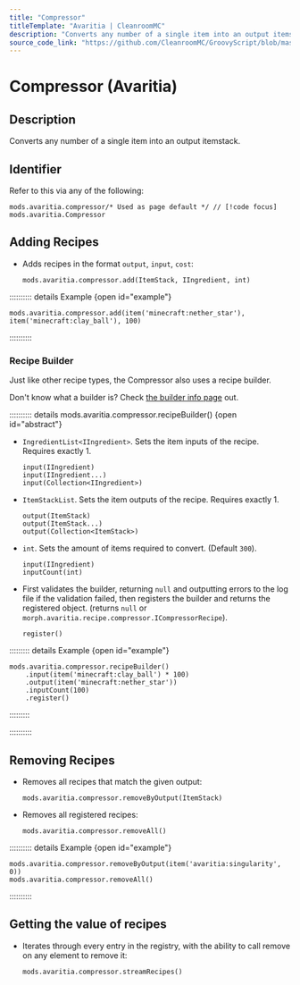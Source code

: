 ```yaml
---
title: "Compressor"
titleTemplate: "Avaritia | CleanroomMC"
description: "Converts any number of a single item into an output itemstack."
source_code_link: "https://github.com/CleanroomMC/GroovyScript/blob/master/src/main/java/com/cleanroommc/groovyscript/compat/mods/avaritia/Compressor.java"
---
```


# Compressor (Avaritia)

## Description

Converts any number of a single item into an output itemstack.

## Identifier

Refer to this via any of the following:

```groovy:no-line-numbers {1}
mods.avaritia.compressor/* Used as page default */ // [!code focus]
mods.avaritia.Compressor
```


## Adding Recipes

- Adds recipes in the format `output`, `input`, `cost`:

    ```groovy:no-line-numbers
    mods.avaritia.compressor.add(ItemStack, IIngredient, int)
    ```

:::::::::: details Example {open id="example"}
```groovy:no-line-numbers
mods.avaritia.compressor.add(item('minecraft:nether_star'), item('minecraft:clay_ball'), 100)
```

::::::::::

### Recipe Builder

Just like other recipe types, the Compressor also uses a recipe builder.

Don't know what a builder is? Check [the builder info page](../../groovy/builder.md) out.

:::::::::: details mods.avaritia.compressor.recipeBuilder() {open id="abstract"}
- `IngredientList<IIngredient>`. Sets the item inputs of the recipe. Requires exactly 1.

    ```groovy:no-line-numbers
    input(IIngredient)
    input(IIngredient...)
    input(Collection<IIngredient>)
    ```

- `ItemStackList`. Sets the item outputs of the recipe. Requires exactly 1.

    ```groovy:no-line-numbers
    output(ItemStack)
    output(ItemStack...)
    output(Collection<ItemStack>)
    ```

- `int`. Sets the amount of items required to convert. (Default `300`).

    ```groovy:no-line-numbers
    input(IIngredient)
    inputCount(int)
    ```

- First validates the builder, returning `null` and outputting errors to the log file if the validation failed, then registers the builder and returns the registered object. (returns `null` or `morph.avaritia.recipe.compressor.ICompressorRecipe`).

    ```groovy:no-line-numbers
    register()
    ```

::::::::: details Example {open id="example"}
```groovy:no-line-numbers
mods.avaritia.compressor.recipeBuilder()
    .input(item('minecraft:clay_ball') * 100)
    .output(item('minecraft:nether_star'))
    .inputCount(100)
    .register()
```

:::::::::

::::::::::

## Removing Recipes

- Removes all recipes that match the given output:

    ```groovy:no-line-numbers
    mods.avaritia.compressor.removeByOutput(ItemStack)
    ```

- Removes all registered recipes:

    ```groovy:no-line-numbers
    mods.avaritia.compressor.removeAll()
    ```

:::::::::: details Example {open id="example"}
```groovy:no-line-numbers
mods.avaritia.compressor.removeByOutput(item('avaritia:singularity', 0))
mods.avaritia.compressor.removeAll()
```

::::::::::

## Getting the value of recipes

- Iterates through every entry in the registry, with the ability to call remove on any element to remove it:

    ```groovy:no-line-numbers
    mods.avaritia.compressor.streamRecipes()
    ```
